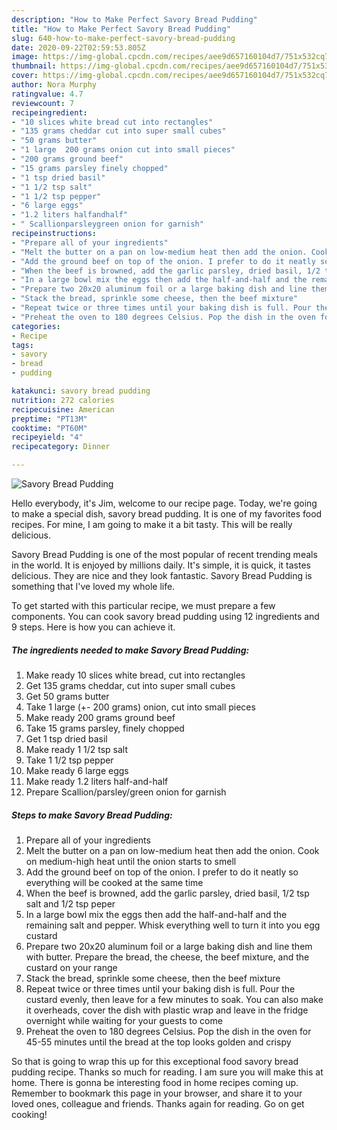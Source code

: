 ```yaml
---
description: "How to Make Perfect Savory Bread Pudding"
title: "How to Make Perfect Savory Bread Pudding"
slug: 640-how-to-make-perfect-savory-bread-pudding
date: 2020-09-22T02:59:53.805Z
image: https://img-global.cpcdn.com/recipes/aee9d657160104d7/751x532cq70/savory-bread-pudding-recipe-main-photo.jpg
thumbnail: https://img-global.cpcdn.com/recipes/aee9d657160104d7/751x532cq70/savory-bread-pudding-recipe-main-photo.jpg
cover: https://img-global.cpcdn.com/recipes/aee9d657160104d7/751x532cq70/savory-bread-pudding-recipe-main-photo.jpg
author: Nora Murphy
ratingvalue: 4.7
reviewcount: 7
recipeingredient:
- "10 slices white bread cut into rectangles"
- "135 grams cheddar cut into super small cubes"
- "50 grams butter"
- "1 large  200 grams onion cut into small pieces"
- "200 grams ground beef"
- "15 grams parsley finely chopped"
- "1 tsp dried basil"
- "1 1/2 tsp salt"
- "1 1/2 tsp pepper"
- "6 large eggs"
- "1.2 liters halfandhalf"
- " Scallionparsleygreen onion for garnish"
recipeinstructions:
- "Prepare all of your ingredients"
- "Melt the butter on a pan on low-medium heat then add the onion. Cook on medium-high heat until the onion starts to smell"
- "Add the ground beef on top of the onion. I prefer to do it neatly so everything will be cooked at the same time"
- "When the beef is browned, add the garlic parsley, dried basil, 1/2 tsp salt and 1/2 tsp peper"
- "In a large bowl mix the eggs then add the half-and-half and the remaining salt and pepper. Whisk everything well to turn it into you egg custard"
- "Prepare two 20x20 aluminum foil or a large baking dish and line them with butter. Prepare the bread, the cheese, the beef mixture, and the custard on your range"
- "Stack the bread, sprinkle some cheese, then the beef mixture"
- "Repeat twice or three times until your baking dish is full. Pour the custard evenly, then leave for a few minutes to soak. You can also make it overheads, cover the dish with plastic wrap and leave in the fridge overnight while waiting for your guests to come"
- "Preheat the oven to 180 degrees Celsius. Pop the dish in the oven for 45-55 minutes until the bread at the top looks golden and crispy"
categories:
- Recipe
tags:
- savory
- bread
- pudding

katakunci: savory bread pudding 
nutrition: 272 calories
recipecuisine: American
preptime: "PT13M"
cooktime: "PT60M"
recipeyield: "4"
recipecategory: Dinner

---
```



![Savory Bread Pudding](https://img-global.cpcdn.com/recipes/aee9d657160104d7/751x532cq70/savory-bread-pudding-recipe-main-photo.jpg)

Hello everybody, it's Jim, welcome to our recipe page. Today, we're going to make a special dish, savory bread pudding. It is one of my favorites food recipes. For mine, I am going to make it a bit tasty. This will be really delicious.

Savory Bread Pudding is one of the most popular of recent trending meals in the world. It is enjoyed by millions daily. It's simple, it is quick, it tastes delicious. They are nice and they look fantastic. Savory Bread Pudding is something that I've loved my whole life.




To get started with this particular recipe, we must prepare a few components. You can cook savory bread pudding using 12 ingredients and 9 steps. Here is how you can achieve it.

<!--inarticleads1-->

##### The ingredients needed to make Savory Bread Pudding:

1. Make ready 10 slices white bread, cut into rectangles
1. Get 135 grams cheddar, cut into super small cubes
1. Get 50 grams butter
1. Take 1 large (+- 200 grams) onion, cut into small pieces
1. Make ready 200 grams ground beef
1. Take 15 grams parsley, finely chopped
1. Get 1 tsp dried basil
1. Make ready 1 1/2 tsp salt
1. Take 1 1/2 tsp pepper
1. Make ready 6 large eggs
1. Make ready 1.2 liters half-and-half
1. Prepare  Scallion/parsley/green onion for garnish




<!--inarticleads2-->

##### Steps to make Savory Bread Pudding:

1. Prepare all of your ingredients
1. Melt the butter on a pan on low-medium heat then add the onion. Cook on medium-high heat until the onion starts to smell
1. Add the ground beef on top of the onion. I prefer to do it neatly so everything will be cooked at the same time
1. When the beef is browned, add the garlic parsley, dried basil, 1/2 tsp salt and 1/2 tsp peper
1. In a large bowl mix the eggs then add the half-and-half and the remaining salt and pepper. Whisk everything well to turn it into you egg custard
1. Prepare two 20x20 aluminum foil or a large baking dish and line them with butter. Prepare the bread, the cheese, the beef mixture, and the custard on your range
1. Stack the bread, sprinkle some cheese, then the beef mixture
1. Repeat twice or three times until your baking dish is full. Pour the custard evenly, then leave for a few minutes to soak. You can also make it overheads, cover the dish with plastic wrap and leave in the fridge overnight while waiting for your guests to come
1. Preheat the oven to 180 degrees Celsius. Pop the dish in the oven for 45-55 minutes until the bread at the top looks golden and crispy




So that is going to wrap this up for this exceptional food savory bread pudding recipe. Thanks so much for reading. I am sure you will make this at home. There is gonna be interesting food in home recipes coming up. Remember to bookmark this page in your browser, and share it to your loved ones, colleague and friends. Thanks again for reading. Go on get cooking!
